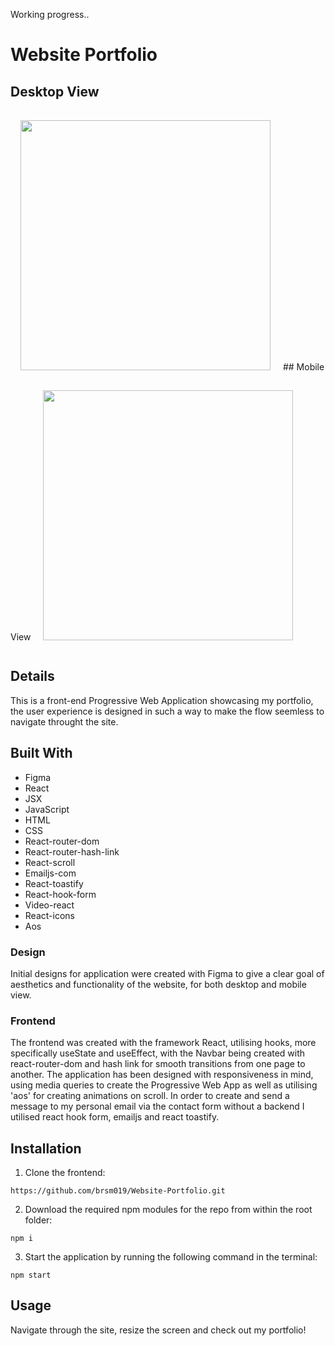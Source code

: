 Working progress..

# Website Portfolio

## Desktop View
<img src="https://user-images.githubusercontent.com/70659641/107997061-d231d680-6fd9-11eb-8715-ce94c191b7e8.png" width="400" height="auto" style="padding:16px">
## Mobile View
<img src="https://user-images.githubusercontent.com/70659641/107997414-9a775e80-6fda-11eb-8949-d9acde45cb4e.png" width="400" height="auto" style="padding: 16px">
  
  

## Details

This is a front-end Progressive Web Application showcasing my portfolio, the user experience is designed in such a way to make the flow seemless to navigate throught the site.

## Built With
- Figma
- React
- JSX
- JavaScript
- HTML
- CSS
- React-router-dom
- React-router-hash-link
- React-scroll
- Emailjs-com
- React-toastify
- React-hook-form
- Video-react
- React-icons
- Aos


### Design
Initial designs for application were created with Figma to give a clear goal of aesthetics and functionality of the website, for both desktop and mobile view.
### Frontend
The frontend was created with the framework React, utilising hooks, more specifically useState and useEffect, with the Navbar being created with react-router-dom and hash link for smooth transitions from one page to another. The application has been designed with responsiveness in mind, using media queries to create the Progressive Web App as well as utilising 'aos' for creating animations on scroll. In order to create and send a message to my personal email via the contact form without a backend I utilised react hook form, emailjs and react toastify.

## Installation

1. Clone the frontend:
```
https://github.com/brsm019/Website-Portfolio.git
```
2. Download the required npm modules for the repo from within the root folder:
```
npm i
```
3. Start the application by running the following command in the terminal:
```
npm start
```

## Usage

Navigate through the site, resize the screen and check out my portfolio!


